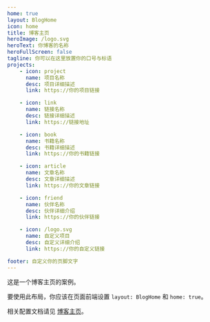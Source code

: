 ```yaml
---
home: true
layout: BlogHome
icon: home
title: 博客主页
heroImage: /logo.svg
heroText: 你博客的名称
heroFullScreen: false
tagline: 你可以在这里放置你的口号与标语
projects:
    - icon: project
      name: 项目名称
      desc: 项目详细描述
      link: https://你的项目链接

    - icon: link
      name: 链接名称
      desc: 链接详细描述
      link: https://链接地址

    - icon: book
      name: 书籍名称
      desc: 书籍详细描述
      link: https://你的书籍链接

    - icon: article
      name: 文章名称
      desc: 文章详细描述
      link: https://你的文章链接

    - icon: friend
      name: 伙伴名称
      desc: 伙伴详细介绍
      link: https://你的伙伴链接

    - icon: /logo.svg
      name: 自定义项目
      desc: 自定义详细介绍
      link: https://你的自定义链接

footer: 自定义你的页脚文字
---
```


这是一个博客主页的案例。

要使用此布局，你应该在页面前端设置 `layout: BlogHome` 和 `home: true`。

相关配置文档请见 [博客主页](https://theme-hope.vuejs.press/zh/guide/blog/home/)。
